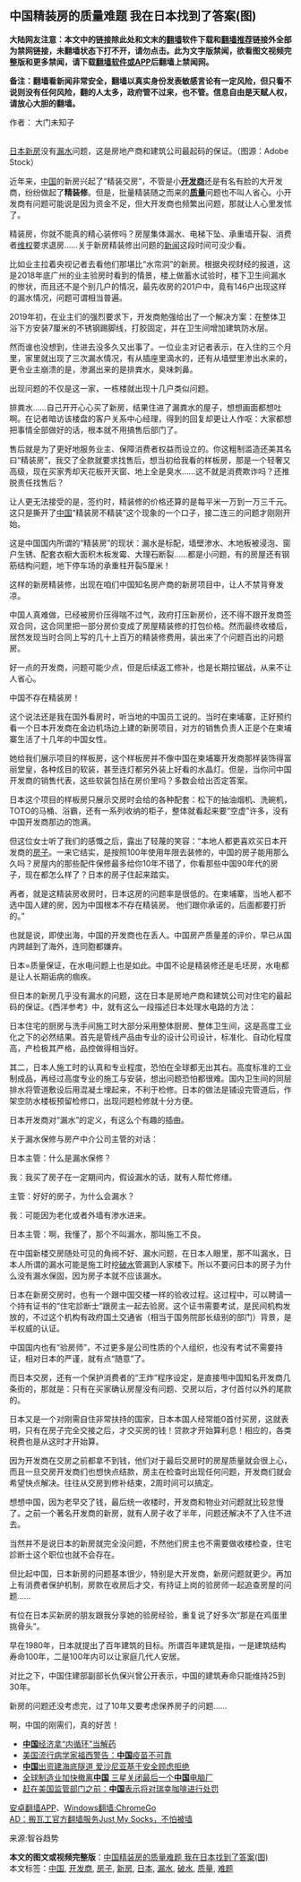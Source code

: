  <h2>中国精装房的质量难题 我在日本找到了答案(图)</h2> <p class="notice"><b>大陆网友注意：本文中的链接除此处和文末的<a href="https://github.com/bannedbook/fanqiang" >翻墙</a>软件下载和<a href="https://github.com/killgcd/justmysocks/blob/master/README.md">翻墙推荐</a>链接外全部为禁网链接，未翻墙状态下打不开，请勿点击。此为文字版禁闻，欲看图文视频完整版和更多禁闻，请下载<a href="https://github.com/bannedbook/fanqiang">翻墙软件或APP</a>后翻墙上禁闻网。</p><p>备注：翻墙看新闻非常安全，翻墙以真实身份发表敏感言论有一定风险，但只看不说则没有任何风险，翻的人太多，政府管不过来，也不管。信息自由是天赋人权，请放心大胆的翻墙。</b></p>  <div class="entry"> <p>作者： 大门未知子</p> <p><br /><a href="https://www.bannedbook.org/bnews/tag/%e6%97%a5%e6%9c%ac/" class="st_tag internal_tag" rel="tag" title="标签 日本 下的日志">日本</a><a href="https://www.bannedbook.org/bnews/tag/%E6%96%B0%E6%88%BF/" class="st_tag internal_tag" rel="tag" title="标签 新房 下的日志">新房</a>没有<a href="https://www.bannedbook.org/bnews/tag/%E6%BC%8F%E6%B0%B4/" class="st_tag internal_tag" rel="tag" title="标签 漏水 下的日志">漏水</a>问题，这是房地产商和建筑公司最起码的保证。（图源：Adobe Stock） </p> <p>近年来，<span class='wp_keywordlink_affiliate'><a href="https://www.bannedbook.org/" title="中国" target="_blank">中国</a></span>的新房兴起了“精装交房”，不管是小<strong><a href="https://www.bannedbook.org/bnews/tag/%e5%bc%80%e5%8f%91%e5%95%86/" class="st_tag internal_tag" rel="tag" title="标签 开发商 下的日志">开发商</a></strong>还是有名有脸的大开发商，纷纷做起了<strong>精装修</strong>。但是，批量精装随之而来的<strong><a href="https://www.bannedbook.org/bnews/tag/%E8%B4%A8%E9%87%8F/" class="st_tag internal_tag" rel="tag" title="标签 质量 下的日志">质量</a></strong>问题也不叫人省心。小开发商有问题可能说是因为资金不足，但大开发商也频繁出问题，那就让人心里发怵了。 </p> <p>精装房，你就不能真的精心装修吗？房屋集体漏水、电梯下坠、承重墙开裂、消费者<span class='wp_keywordlink_affiliate'><a href="https://www.bannedbook.org/bnews/weiquan/" title="维权" target="_blank">维权</a></span>要求退房&hellip;&hellip;关于新房精装修出问题的<span class='wp_keywordlink_affiliate'><a href="https://www.bannedbook.org/" title="新闻">新闻</a></span>这段时间可没少看。</p> <p>比如业主拉着央视记者去看他们那堪比“水帘洞”的新房。根据央视财经的报道，这是2018年底广州的业主验房时看到的情景，楼上做蓄水试验时，楼下卫生间漏水的惨状，而且还不是个别几户的情况，最先收房的201户中，竟有146户出现这样的漏水情况，问题可谓相当普遍。</p> <p>2019年初，在业主们的强烈要求下，开发商勉强给出了一个解决方案：在整体卫浴下方安装7厘米的不锈钢踢脚线，打胶固定，并在卫生间增加建筑防水层。</p> <p>然而谁也没想到，住进去没多久又出事了。一位业主对记者表示，在入住的三个月里，家里就出现了三次漏水情况，有从插座里滴水的，还有从墙壁里渗出水来的，更令业主崩溃的是，渗漏出来的是排粪水，臭味刺鼻。</p> <p>出现问题的不仅是这一家，一栋楼就出现十几户类似问题。</p> <p>排粪水&hellip;&hellip;自己开开心心买了新房，结果住进了漏粪水的屋子，想想画面都想吐啊。在记者暗访该楼盘的客户关系中心经理，得到的回复却更让人作呕：大家都想把事情全部做好的话，根本就不用搞售后部门了。</p> <p>售后就是为了更好地服务业主、保障消费者权益而设立的。你这粗制滥造还美其名曰“精装房”，我交了全款就要求找售后，想当初给我看的样板房，那是一个轻奢又高级，现在买家秀却天花板开天窗、地上全是臭水&hellip;&hellip;这不就是消费欺诈吗？还推脱责任找售后？</p> <p>让人更无法接受的是，签约时，精装修的价格还算的是每平米一万到一万三千元。这只是撕开了<a href="https://www.bannedbook.org/bnews/tag/%E4%B8%AD%E5%9B%BD/" class="st_tag internal_tag" rel="tag" title="标签 中国 下的日志">中国</a>“精装房不精装”这个现象的一个口子，接二连三的问题才刚刚开始。</p> <p>这是中国国内所谓的“精装房”的现状：漏水是标配，墙壁渗水、木地板被浸泡、窗户生锈、配套衣橱大面积木板发霉、大理石断裂&hellip;&hellip;都是小问题，有的房屋还有钢筋结构问题，地下停车场的承重柱开裂5厘米！</p>  <p>这样的新房精装修，出现在咱们中国知名房产商的新房项目中，让人不禁背脊发凉。</p> <p>中国人真难做，已经被房价压得喘不过气，政府打压新房价，还不得不跟开发商签双合同，这合同里把一部分房价变成了房屋精装修的打包价格。然而最终收楼后，居然发现当时合同上写的几十上百万的精装修费用，装出来了个问题百出的问题房。</p> <p>好一点的开发商，问题可能少点，但是后续返工修补，也是长期拉锯战，从来不让人省心。</p> <p>中国不存在精装房！</p> <p>这个说法还是我在国外看房时，听当地的中国员工说的。当时在柬埔寨，正好预约看一个日本开发商在金边机场边上建的新房项目，对方的销售负责人正是个在柬埔寨生活了十几年的中国女性。</p> <p>她给我们展示项目的样板房，这个样板房并不像中国在柬埔寨开发商那样装饰得富丽堂皇，各种炫目的软装，甚至连灯都另外装上好看的水晶灯。但是，当你问中国开发商的销售代表，这些软装包括在房价里吗？多数会给出否定答案。</p> <p>日本这个项目的样板房只展示交房时会给的各种配套：松下的抽油烟机、洗碗机，TOTO的马桶、浴霸，还有一系列收纳的柜子，整体就看起来要“空虚”许多，没有中国开发商那边的饱满。</p> <p>但这位女士听了我们的感慨之后，露出了轻蔑的笑容：“本地人都更喜欢买日本开发商的<a href="https://www.bannedbook.org/bnews/tag/%e6%88%bf%e5%ad%90/" class="st_tag internal_tag" rel="tag" title="标签 房子 下的日志">房子</a>。一来它结实，是按照100年使用年限去装修的，中国的房子能用那么久吗？房屋内的那些配件保修最多给你10年不错了，你看那些中国90年代的房子，现在都怎么样了？日本的房子住起来踏实。</p> <p>再者，就是这精装房收房时，日本这房的问题率是很低的。在柬埔寨，当地人都不选中国人建的房，因为中国根本不存在精装房。 他们跟你承诺的，后面都要打折的。”</p> <p>也就是说，即使出海，中国的开发商也在丢人。中国房产质量差的评价，早已从国内跨越到了海外，连同胞都嫌弃。</p> <p>日本=质量保证，在水电问题上也是如此。中国不论是精装修还是毛坯房，水电都是让人长期诟病的痼疾。</p> <p>但日本的新房几乎没有漏水的问题，这在日本是房地产商和建筑公司对住宅的最起码的保证。《西洋参考》中，就有这么一段描述日本处理水电路的方法：</p>  <p>日本住宅的厨房与洗手间施工时大部分采用整体厨房、整体卫生间，这是高度工业化之下的必然结果。首先是管线产品由专业的设计公司设计，标准化、自动化程度高，产检极其严格，品控做得相当好。</p> <p>其二，日本人施工时的认真和专业程度，恐怕在全球都无出其右。高度标准的工业制成品，再经过高度专业的施工与安装，想出问题恐怕都很难。国内卫生间的同层排水将管道敷设后用混凝土埋起来，不利于检修。日本的做法是铺设完管道后，作架空防水楼板预留检修口，出现问题检修就十分方便。</p> <p>日本开发商对“漏水”的定义，有这么个有趣的插曲。</p> <p>关于漏水保修与房产中介公司主管的对话：</p> <p>日本主管：什么是漏水保修？</p> <p>我：我买了房子在一定期间内，假设漏水的话，就有人帮忙修缮。</p> <p>主管：好好的房子，为什么会漏水？</p> <p>我：可能因为老化或者外墙有渗水进来。</p> <p>日本主管：啊，我懂了，那个不叫漏水，那叫施工不良。</p> <p>在中国新楼交房随处可见的角阀不好、漏水问题，在日本人眼里，那不叫漏水，日本人所谓的漏水可能是施工时挖<a href="https://www.bannedbook.org/bnews/tag/%e7%a0%b4%e6%b0%b4/" class="st_tag internal_tag" rel="tag" title="标签 破水 下的日志">破水</a>管漏到人家楼下。所以不要问日本的房子为什么没有漏水保固，因为房子本就不应该漏水。</p> <p>日本在新房交房时，也有一个跟中国交楼一样的验收过程。这过程中，可以聘请一个持有证书的“住宅診断士”跟房主一起去验房。这个证书需要考试，是民间机构发放的，不过这个机构有政府国土交通省（相当于国务院部长级别的部门）背景，是半权威的认证。</p> <p>中国国内也有“验房师”，不过更多是公司性质的个人组织，也没有考试不需要持证，相对日本的严谨，就有点“随意”了。</p>  <p>而日本交房，还有一个保护消费者的“王炸”程序设定，是直接甩中国知名开发商几条街的，那就是：只有在买家确认房屋没有问题、交房以后，才付首付以外的尾款的。</p> <p>日本又是一个对刚需自住非常扶持的国家，日本本国人经常能0首付买房，这就表明，只有在房子完全交接之后，才交买房的钱！贷款才开始算利息！相应的，各类税费也是从这时才开始算。</p> <p>因为开发商在交房之前都拿不到钱，他们对于最后交房时的房屋质量就会很上心，而且一旦交房开发商们也想快点结款，房主在检查时出现任何问题，开发商们就会希望快点解决。往往从交房到修补结束，2周时间可以搞定。</p> <p>想想中国，因为老早交了钱，最后统一收楼时，开发商和物业对问题就比较怠慢了。之前一个著名开发商的新房，就有人房子收了半年，问题还解决不了入住不进去。</p> <p>当然并不是说日本的新房就完全没问题，不然他们房主也不需要做收楼检查，住宅診断士这个职位也就不会存在。</p> <p>但比起中国，日本新房的问题基本很少，特别是大开发商，新房问题就更少。再加上有消费者保护机制，房款在收房后才交，有持证上岗的验房师一起追查房屋的问题&hellip;&hellip;</p> <p>有位在日本买新房的朋友跟我分享她的验房经验，重复说了好多次“那是在鸡蛋里挑骨头”。</p> <p>早在1980年，日本就提出了百年建筑的目标。所谓百年建筑是指，一是建筑结构寿命100年，二是100年内可以让家庭几代人安居。</p> <p>对比之下，中国住建部副部长仇保兴曾公开表示，中国的建筑寿命只能维持25到30年。</p> <p>新房的问题还没考虑完，过了10年又要考虑保养房子的问题&hellip;&hellip;</p> <p>啊，中国的刚需们，真的好苦！</p> <ul class='op-related-articles' title='相关阅读'> <li><a href='https://www.bannedbook.org/bnews/headline/20200802/1373334.html' target='_blank'><b>中国</b>经济拿“内循环”当解药</a></li> <li><a href='https://www.bannedbook.org/bnews/headline/20200802/1373326.html' target='_blank'>美国流行病学家福西警告：<b>中国</b>疫苗不可靠</a></li> <li><a href='https://www.bannedbook.org/bnews/headline/20200802/1373325.html' target='_blank'><b>中国</b>出资建海底隧道 爱沙尼亚基于安全顾虑拒绝</a></li> <li><a href='https://www.bannedbook.org/bnews/headline/20200802/1373324.html' target='_blank'>全球制造业加快撤离<b>中国</b> 三星关闭最后一个<b>中国</b>电脑厂</a></li> <li><a href='https://www.bannedbook.org/bnews/ssgc/20200802/1373322.html' target='_blank'>赶在美国监管部门之前：<b>中国</b>表示将对瑞幸咖啡进行处罚</a></li> </ul> <div class="texttj"> <a href="https://github.com/bannedbook/fanqiang/wiki/%E7%A6%81%E9%97%BB%E7%BD%91%E5%AE%89%E5%8D%93%E7%BF%BB%E5%A2%99%E6%96%B0%E9%97%BBAPP" target="_blank">安卓翻墙APP</a>、<a href="https://github.com/bannedbook/fanqiang/wiki/Chrome%E4%B8%80%E9%94%AE%E7%BF%BB%E5%A2%99%E5%8C%85" target="_blank">Windows翻墙:ChromeGo</a><br/> <a href="https://github.com/killgcd/justmysocks/blob/master/README.md" target="_blank">AD：搬瓦工官方翻墙服务Just My Socks，不怕被墙</a> </div><p>来源:智谷趋势</p> <a name='sharetosocial'></a>         <div><b>本文的图文或视频完整版</b>：<a href='https://www.bannedbook.org/bnews/comments/20200802/1373357.html'>中国精装房的质量难题 我在日本找到了答案(图)</a></div>  </div><!--END ENTRY--> <div class="postfooter"> <div>本文标签：<a href="https://www.bannedbook.org/bnews/tag/%E4%B8%AD%E5%9B%BD/" rel="tag">中国</a>, <a href="https://www.bannedbook.org/bnews/tag/%e5%bc%80%e5%8f%91%e5%95%86/" rel="tag">开发商</a>, <a href="https://www.bannedbook.org/bnews/tag/%e6%88%bf%e5%ad%90/" rel="tag">房子</a>, <a href="https://www.bannedbook.org/bnews/tag/%E6%96%B0%E6%88%BF/" rel="tag">新房</a>, <a href="https://www.bannedbook.org/bnews/tag/%e6%97%a5%e6%9c%ac/" rel="tag">日本</a>, <a href="https://www.bannedbook.org/bnews/tag/%E6%BC%8F%E6%B0%B4/" rel="tag">漏水</a>, <a href="https://www.bannedbook.org/bnews/tag/%e7%a0%b4%e6%b0%b4/" rel="tag">破水</a>, <a href="https://www.bannedbook.org/bnews/tag/%E8%B4%A8%E9%87%8F/" rel="tag">质量</a>, <a href="https://www.bannedbook.org/bnews/tag/%E9%9A%BE%E9%A2%98/" rel="tag">难题</a></div>  </div><!--END POSTFOOTER--> 
